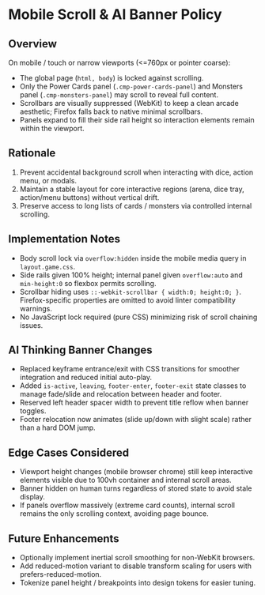 # Mobile Scroll & AI Banner Policy

## Overview
On mobile / touch or narrow viewports (<=760px or pointer coarse):
- The global page (`html, body`) is locked against scrolling.
- Only the Power Cards panel (`.cmp-power-cards-panel`) and Monsters panel (`.cmp-monsters-panel`) may scroll to reveal full content.
- Scrollbars are visually suppressed (WebKit) to keep a clean arcade aesthetic; Firefox falls back to native minimal scrollbars.
- Panels expand to fill their side rail height so interaction elements remain within the viewport.

## Rationale
1. Prevent accidental background scroll when interacting with dice, action menu, or modals.
2. Maintain a stable layout for core interactive regions (arena, dice tray, action/menu buttons) without vertical drift.
3. Preserve access to long lists of cards / monsters via controlled internal scrolling.

## Implementation Notes
- Body scroll lock via `overflow:hidden` inside the mobile media query in `layout.game.css`.
- Side rails given 100% height; internal panel given `overflow:auto` and `min-height:0` so flexbox permits scrolling.
- Scrollbar hiding uses `::-webkit-scrollbar { width:0; height:0; }`. Firefox-specific properties are omitted to avoid linter compatibility warnings.
- No JavaScript lock required (pure CSS) minimizing risk of scroll chaining issues.

## AI Thinking Banner Changes
- Replaced keyframe entrance/exit with CSS transitions for smoother integration and reduced initial auto-play.
- Added `is-active`, `leaving`, `footer-enter`, `footer-exit` state classes to manage fade/slide and relocation between header and footer.
- Reserved left header spacer width to prevent title reflow when banner toggles.
- Footer relocation now animates (slide up/down with slight scale) rather than a hard DOM jump.

## Edge Cases Considered
- Viewport height changes (mobile browser chrome) still keep interactive elements visible due to 100vh container and internal scroll areas.
- Banner hidden on human turns regardless of stored state to avoid stale display.
- If panels overflow massively (extreme card counts), internal scroll remains the only scrolling context, avoiding page bounce.

## Future Enhancements
- Optionally implement inertial scroll smoothing for non-WebKit browsers.
- Add reduced-motion variant to disable transform scaling for users with prefers-reduced-motion.
- Tokenize panel height / breakpoints into design tokens for easier tuning.
